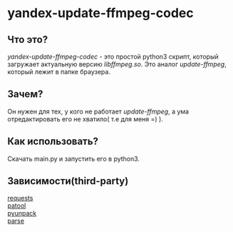 # yandex-update-ffmpeg-codec
## Что это?

_yandex-update-ffmpeg-codec_ - это простой python3 скрипт, который загружает актуальную версию _libffmpeg.so_. Это аналог _update-ffmpeg_, который лежит в папке браузера.

## Зачем?

Он нужен для тех, у кого не работает _update-ffmpeg_, а ума отредактировать его не хватило( т.е для меня =) ).

## Как использовать?

Скачать main.py и запустить его в python3.

## Зависимости(third-party)

[requests](https://pypi.org/project/requests/)<br>
[patool](https://pypi.org/project/patool/)<br>
[pyunpack](https://pypi.org/project/pyunpack/)<br>
[parse](https://pypi.org/project/parse/)
